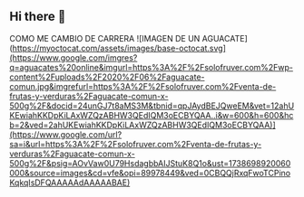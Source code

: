 ## Hi there 👋
COMO ME CAMBIO DE CARRERA
![IMAGEN DE UN AGUACATE](https://myoctocat.com/assets/images/base-octocat.svg](https://www.google.com/imgres?q=aguacates%20online&imgurl=https%3A%2F%2Fsolofruver.com%2Fwp-content%2Fuploads%2F2020%2F06%2Faguacate-comun.jpg&imgrefurl=https%3A%2F%2Fsolofruver.com%2Fventa-de-frutas-y-verduras%2Faguacate-comun-x-500g%2F&docid=24unGJ7t8aMS3M&tbnid=qpJAydBEJQweEM&vet=12ahUKEwiahKKDpKiLAxWZQzABHW3QEdIQM3oECBYQAA..i&w=600&h=600&hcb=2&ved=2ahUKEwiahKKDpKiLAxWZQzABHW3QEdIQM3oECBYQAA)](https://www.google.com/url?sa=i&url=https%3A%2F%2Fsolofruver.com%2Fventa-de-frutas-y-verduras%2Faguacate-comun-x-500g%2F&psig=AOvVaw0U79HsdagbbAIJStuK8Q1o&ust=1738698920060000&source=images&cd=vfe&opi=89978449&ved=0CBQQjRxqFwoTCPinoKqkqIsDFQAAAAAdAAAAABAE)
<!--
**LevidSoto/LevidSoto** is a ✨ _special_ ✨ repository because its `README.md` (this file) appears on your GitHub profile.

Here are some ideas to get you started:

- 🔭 I’m currently working on ...
- 🌱 I’m currently learning ...
- 👯 I’m looking to collaborate on ...
- 🤔 I’m looking for help with ...
- 💬 Ask me about ...
- 📫 How to reach me: ...
- 😄 Pronouns: ...
- ⚡ Fun fact: ...
-->
